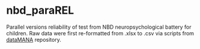 # nbd_paraREL
Parallel versions reliability of test from NBD neuropsychological battery for children. Raw data were first re-formatted from .xlsx to .csv via scripts from [dataMANA](https://github.com/josefmana/nbd_dataMANA.git) repository.
